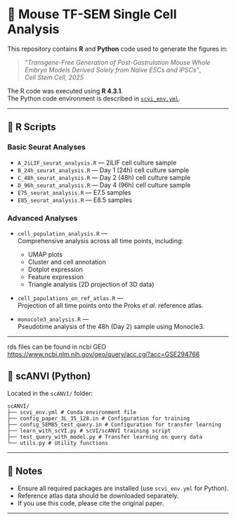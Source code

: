 # 🧬 Mouse TF-SEM Single Cell Analysis

This repository contains **R** and **Python** code used to generate the figures in:

> *"Transgene-Free Generation of Post-Gastrulation Mouse Whole Embryo Models Derived Solely from Naïve ESCs and iPSCs"*,  
> *Cell Stem Cell, 2025*

The R code was executed using **R 4.3.1**.  
The Python code environment is described in [`scvi_env.yml`](scANVI/scvi_env.yml).

---

## 📂 R Scripts

### Basic Seurat Analyses
- `A_2iLIF_seurat_analysis.R` — 2iLIF cell culture sample  
- `B_24h_seurat_analysis.R` — Day 1 (24h) cell culture sample  
- `C_48h_seurat_analysis.R` — Day 2 (48h) cell culture sample  
- `D_96h_seurat_analysis.R` — Day 4 (96h) cell culture sample  
- `E75_seurat_analysis.R` — E7.5 samples  
- `E85_seurat_analysis.R` — E8.5 samples  

### Advanced Analyses
- `cell_population_analysis.R` —  
  Comprehensive analysis across all time points, including:
  - UMAP plots  
  - Cluster and cell annotation  
  - Dotplot expression  
  - Feature expression  
  - Triangle analysis (2D projection of 3D data)  

- `cell_populations_on_ref_atlas.R` —  
  Projection of all time points onto the Proks *et al.* reference atlas.

- `monocole3_analysis.R` —  
  Pseudotime analysis of the 48h (Day 2) sample using Monocle3.

---
rds files can be found in ncbi GEO https://www.ncbi.nlm.nih.gov/geo/query/acc.cgi?acc=GSE294766

## 🧠 scANVI (Python)

Located in the `scANVI/` folder:
```
scANVI/
├── scvi_env.yml # Conda environment file
├── config_paper_3L_35_128.in # Configuration for training
├── config_SEM85_test_query.in # Configuration for transfer learning
├── learn_with_scVI.py # scVI/scANVI training script
├── test_query_with_model.py # Transfer learning on query data
└── utils.py # Utility functions
```
---

## 📌 Notes

- Ensure all required packages are installed (use `scvi_env.yml` for Python).
- Reference atlas data should be downloaded separately.
- If you use this code, please cite the original paper.

---
